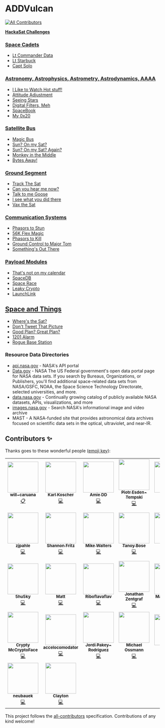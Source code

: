 # ADDVulcan
<!-- ALL-CONTRIBUTORS-BADGE:START - Do not remove or modify this section -->
[![All Contributors](https://img.shields.io/badge/all_contributors-30-orange.svg?style=flat-square)](#contributors-)
<!-- ALL-CONTRIBUTORS-BADGE:END -->
[**HackaSat Challenges**](https://www.hackasat.com/)

### [Space Cadets](https://github.com/AmieDD/ADDVulcan/tree/master/Space%20Cadets)

- [Lt Commander Data](https://github.com/AmieDD/ADDVulcan/tree/master/Space%20Cadets/LT%20Commander%20Data)
- [Lt Starbuck](https://github.com/AmieDD/ADDVulcan/tree/master/Space%20Cadets/LT%20Starbuck)
- [Capt Solo](https://github.com/AmieDD/ADDVulcan/tree/master/Space%20Cadets/Capt%20Solo) 

### [Astronomy, Astrophysics, Astrometry, Astrodynamics, AAAA](https://github.com/AmieDD/ADDVulcan/tree/master/Astronomy%20Astrophysics%20Astrometry%20Astrodynamics%20AAAA)

- [I Like to Watch Hot stuff!](https://github.com/AmieDD/ADDVulcan/tree/master/Astronomy%20Astrophysics%20Astrometry%20Astrodynamics%20AAAA/I%20Like%20to%20Watch)
- [Attitude Adjustment](https://github.com/AmieDD/ADDVulcan/tree/master/Astronomy%20Astrophysics%20Astrometry%20Astrodynamics%20AAAA/Attitude%20Adjustment)
- [Seeing Stars](https://github.com/AmieDD/ADDVulcan/tree/master/Astronomy%20Astrophysics%20Astrometry%20Astrodynamics%20AAAA/Seeing%20Stars)
- [Digital Filters, Meh](https://github.com/AmieDD/ADDVulcan/tree/master/Astronomy%20Astrophysics%20Astrometry%20Astrodynamics%20AAAA/Digital%20Filters%2C%20Me)
- [SpaceBook](https://github.com/AmieDD/ADDVulcan/tree/master/Astronomy%20Astrophysics%20Astrometry%20Astrodynamics%20AAAA/SpaceBook)
- [My 0x20](https://github.com/AmieDD/ADDVulcan/tree/master/Astronomy%20Astrophysics%20Astrometry%20Astrodynamics%20AAAA/My%200x20)

### [Satellite Bus](https://github.com/AmieDD/ADDVulcan/tree/master/Satellite%20Bus)

- [Magic Bus](https://github.com/AmieDD/ADDVulcan/tree/master/Satellite%20Bus/Magic%20Bus)
- [Sun? On my Sat?](https://github.com/AmieDD/ADDVulcan/tree/master/Satellite%20Bus/Sun%3F%20On%20my%20Sat%3F)
- [Sun? On my Sat? Again?](https://github.com/AmieDD/ADDVulcan/tree/master/Satellite%20Bus/Sun%3F%20On%20my%20Sat%3F%20Again%3F)
- [Monkey in the Middle](https://github.com/AmieDD/ADDVulcan/tree/master/Satellite%20Bus/Monkey%20in%20the%20Middle)
- [Bytes Away!](https://github.com/AmieDD/ADDVulcan/tree/master/Satellite%20Bus/Bytes%20Away!)

### [Ground Segment](https://github.com/AmieDD/ADDVulcan/tree/master/Groud%20Segment)

- [Track The Sat](https://github.com/AmieDD/ADDVulcan/tree/master/Groud%20Segment/Track%20the%20sat)
- [Can you hear me now?](https://github.com/AmieDD/ADDVulcan/tree/master/Groud%20Segment/Can%20you%20hear%20me%20now)
- [Talk to me Goose](https://github.com/AmieDD/ADDVulcan/tree/master/Groud%20Segment/Talk%20to%20me%20Goose)
- [I see what you did there](https://github.com/AmieDD/ADDVulcan/tree/master/Groud%20Segment/I%20see%20what%20you%20did%20there)
- [Vax the Sat](https://github.com/AmieDD/ADDVulcan/tree/master/Groud%20Segment/Vax%20the%20Sat)

### [Communication Systems](https://github.com/AmieDD/ADDVulcan/tree/master/Communication%20Systems)

- [Phasors to Stun](https://github.com/AmieDD/ADDVulcan/tree/master/Communication%20Systems/Phasors%20to%20Stun)
- [56K Flex Magic](https://github.com/AmieDD/ADDVulcan/tree/master/Communication%20Systems/56K%20Flex%20Magic)
- [Phasors to Kill](https://github.com/AmieDD/ADDVulcan/tree/master/Communication%20Systems/Phasors%20to%20Kill)
- [Ground Control to Major Tom](https://github.com/AmieDD/ADDVulcan/tree/master/Communication%20Systems/Ground%20Control%20to%20Major%20Tom)
- [Something's Out There](https://github.com/AmieDD/ADDVulcan/tree/master/Communication%20Systems/Something's%20Out%20There)

### [Payload Modules](https://github.com/AmieDD/ADDVulcan/tree/master/Payload%20Modules)

- [That's not on my calendar]()
- [SpaceDB](https://github.com/AmieDD/ADDVulcan/tree/master/Payload%20Modules/SpaceDB)
- [Space Race](https://github.com/AmieDD/ADDVulcan/tree/master/Payload%20Modules/Space%20Race)
- [Leaky Crypto](https://github.com/AmieDD/ADDVulcan/tree/master/Payload%20Modules/Leaky%20Crypto)
- [LaunchLink](https://github.com/AmieDD/ADDVulcan/tree/master/Payload%20Modules/Launch%20Link)

## [Space and Things](https://github.com/AmieDD/ADDVulcan/tree/master/Space%20and%20Things)

- [Where's the Sat?](https://github.com/AmieDD/ADDVulcan/tree/master/Space%20and%20Things/Wheres%20the%20sat)
- [Don't Tweet That Picture](https://github.com/AmieDD/ADDVulcan/tree/master/Space%20and%20Things/Dont%20Tweet%20That%20Picture)
- [Good Plan? Great Plan?](https://github.com/AmieDD/ADDVulcan/tree/master/Space%20and%20Things/Good%20Plan%3F%20Great%20Plan%3F)
- [1201 Alarm](https://github.com/AmieDD/ADDVulcan/tree/master/Space%20and%20Things/1201%20Alarm)
- [Rogue Base Station](https://github.com/AmieDD/ADDVulcan/tree/master/Space%20and%20Things/Rogue%20Base%20Station)

### Resource Data Directories
- [api.nasa.gov](https://api.nasa.gov) - NASA's API portal
- [Data.gov](https://Data.gov) - NASA The US Federal government's open data portal page for NASA data sets. If you search by Bureaus, Organizations, or Publishers, you'll find additional space-related data sets from NASA/GSFC, NOAA, the Space Science Technology Directorate, selected universities, and more.
- [data.nasa.gov](https://data.nasa.gov) - Continually growing catalog of publicly available NASA datasets, APIs, visualizations, and more
- [images.nasa.gov](https://images.nasa.gov) - Search NASA's informational image and video archive
- MAST - A NASA-funded site that provides astronomical data archives focused on scientific data sets in the optical, ultraviolet, and near-IR.

## Contributors ✨

Thanks goes to these wonderful people ([emoji key](https://allcontributors.org/docs/en/emoji-key)):

<!-- ALL-CONTRIBUTORS-LIST:START - Do not remove or modify this section -->
<!-- prettier-ignore-start -->
<!-- markdownlint-disable -->
<table>
  <tr>
    <td align="center"><a href="https://github.com/will-caruana"><img src="https://avatars2.githubusercontent.com/u/20567604?v=4" width="100px;" alt=""/><br /><sub><b>will-caruana</b></sub></a><br /><a href="#eventOrganizing-will-caruana" title="Event Organizing">📋</a></td>
    <td align="center"><a href="https://homes.cs.washington.edu/~supersat/"><img src="https://avatars3.githubusercontent.com/u/1396229?v=4" width="100px;" alt=""/><br /><sub><b>Karl Koscher</b></sub></a><br /><a href="https://github.com/AmieDD/ADDVulcan/commits?author=supersat" title="Code">💻</a></td>
    <td align="center"><a href="http://www.amiedd.com"><img src="https://avatars3.githubusercontent.com/u/7669428?v=4" width="100px;" alt=""/><br /><sub><b>Amie DD</b></sub></a><br /><a href="https://github.com/AmieDD/ADDVulcan/commits?author=AmieDD" title="Code">💻</a></td>
    <td align="center"><a href="http://1bitsquared.com"><img src="https://avatars3.githubusercontent.com/u/17334?v=4" width="100px;" alt=""/><br /><sub><b>Piotr Esden-Tempski</b></sub></a><br /><a href="https://github.com/AmieDD/ADDVulcan/commits?author=esden" title="Code">💻</a></td>
    <td align="center"><a href="http://alvarop.com"><img src="https://avatars2.githubusercontent.com/u/744129?v=4" width="100px;" alt=""/><br /><sub><b>Alvaro</b></sub></a><br /><a href="https://github.com/AmieDD/ADDVulcan/commits?author=alvarop" title="Code">💻</a></td>
    <td align="center"><a href="https://twitter.com/shipcod3"><img src="https://avatars0.githubusercontent.com/u/3483615?v=4" width="100px;" alt=""/><br /><sub><b>Jay Turla</b></sub></a><br /><a href="https://github.com/AmieDD/ADDVulcan/commits?author=shipcod3" title="Code">💻</a></td>
    <td align="center"><a href="https://github.com/schneider42"><img src="https://avatars0.githubusercontent.com/u/452051?v=4" width="100px;" alt=""/><br /><sub><b>schneider42</b></sub></a><br /><a href="https://github.com/AmieDD/ADDVulcan/commits?author=schneider42" title="Code">💻</a></td>
  </tr>
  <tr>
    <td align="center"><a href="https://github.com/zjpahle"><img src="https://avatars2.githubusercontent.com/u/5356102?v=4" width="100px;" alt=""/><br /><sub><b>zjpahle</b></sub></a><br /><a href="https://github.com/AmieDD/ADDVulcan/commits?author=zjpahle" title="Code">💻</a></td>
    <td align="center"><a href="https://github.com/shannonfritz"><img src="https://avatars3.githubusercontent.com/u/10999809?v=4" width="100px;" alt=""/><br /><sub><b>Shannon Fritz</b></sub></a><br /><a href="https://github.com/AmieDD/ADDVulcan/commits?author=shannonfritz" title="Code">💻</a></td>
    <td align="center"><a href="https://assortedhackery.com"><img src="https://avatars3.githubusercontent.com/u/578095?v=4" width="100px;" alt=""/><br /><sub><b>Mike Walters</b></sub></a><br /><a href="https://github.com/AmieDD/ADDVulcan/commits?author=miek" title="Code">💻</a></td>
    <td align="center"><a href="https://github.com/n0tty"><img src="https://avatars1.githubusercontent.com/u/3372955?v=4" width="100px;" alt=""/><br /><sub><b>Tanoy Bose</b></sub></a><br /><a href="https://github.com/AmieDD/ADDVulcan/commits?author=n0tty" title="Code">💻</a></td>
    <td align="center"><a href="https://twitter.com/ninjabunny9000"><img src="https://avatars0.githubusercontent.com/u/7820414?v=4" width="100px;" alt=""/><br /><sub><b>Bun</b></sub></a><br /><a href="https://github.com/AmieDD/ADDVulcan/commits?author=NinjaBunny9000" title="Code">💻</a></td>
    <td align="center"><a href="https://ethicalhackers.club"><img src="https://avatars0.githubusercontent.com/u/44928938?v=4" width="100px;" alt=""/><br /><sub><b>Ameer Pornillos</b></sub></a><br /><a href="https://github.com/AmieDD/ADDVulcan/commits?author=ameerpornillos" title="Code">💻</a></td>
    <td align="center"><a href="https://github.com/cameronbosnic"><img src="https://avatars1.githubusercontent.com/u/23346124?v=4" width="100px;" alt=""/><br /><sub><b>cameronbosnic</b></sub></a><br /><a href="https://github.com/AmieDD/ADDVulcan/commits?author=cameronbosnic" title="Code">💻</a></td>
  </tr>
  <tr>
    <td align="center"><a href="https://github.com/5hu5ky"><img src="https://avatars2.githubusercontent.com/u/12157362?v=4" width="100px;" alt=""/><br /><sub><b>5hu5ky</b></sub></a><br /><a href="https://github.com/AmieDD/ADDVulcan/commits?author=5hu5ky" title="Code">💻</a></td>
    <td align="center"><a href="https://github.com/rootkow"><img src="https://avatars3.githubusercontent.com/u/22761524?v=4" width="100px;" alt=""/><br /><sub><b>Matt</b></sub></a><br /><a href="https://github.com/AmieDD/ADDVulcan/commits?author=rootkow" title="Code">💻</a></td>
    <td align="center"><a href="https://github.com/Riboflavaflav"><img src="https://avatars0.githubusercontent.com/u/12163534?v=4" width="100px;" alt=""/><br /><sub><b>Riboflavaflav</b></sub></a><br /><a href="https://github.com/AmieDD/ADDVulcan/commits?author=Riboflavaflav" title="Code">💻</a></td>
    <td align="center"><a href="https://github.com/kandi3kan3"><img src="https://avatars1.githubusercontent.com/u/65865083?v=4" width="100px;" alt=""/><br /><sub><b>Jonathan Zentgraf</b></sub></a><br /><a href="https://github.com/AmieDD/ADDVulcan/commits?author=kandi3kan3" title="Code">💻</a></td>
    <td align="center"><a href="https://github.com/murrayma"><img src="https://avatars3.githubusercontent.com/u/3729536?v=4" width="100px;" alt=""/><br /><sub><b>Martin Murray</b></sub></a><br /><a href="https://github.com/AmieDD/ADDVulcan/commits?author=murrayma" title="Code">💻</a></td>
    <td align="center"><a href="http://www.sharebrained.com/"><img src="https://avatars0.githubusercontent.com/u/778248?v=4" width="100px;" alt=""/><br /><sub><b>Jared Boone</b></sub></a><br /><a href="https://github.com/AmieDD/ADDVulcan/commits?author=jboone" title="Code">💻</a></td>
    <td align="center"><a href="https://github.com/LennertW"><img src="https://avatars2.githubusercontent.com/u/4999638?v=4" width="100px;" alt=""/><br /><sub><b>LennertW</b></sub></a><br /><a href="https://github.com/AmieDD/ADDVulcan/commits?author=LennertW" title="Code">💻</a></td>
  </tr>
  <tr>
    <td align="center"><a href="https://github.com/McCryptoFace"><img src="https://avatars2.githubusercontent.com/u/19789706?v=4" width="100px;" alt=""/><br /><sub><b>Crypty McCryptoFace</b></sub></a><br /><a href="https://github.com/AmieDD/ADDVulcan/commits?author=McCryptoFace" title="Code">💻</a></td>
    <td align="center"><a href="https://github.com/accelocomodator"><img src="https://avatars2.githubusercontent.com/u/66049411?v=4" width="100px;" alt=""/><br /><sub><b>accelocomodator</b></sub></a><br /><a href="https://github.com/AmieDD/ADDVulcan/commits?author=accelocomodator" title="Code">💻</a></td>
    <td align="center"><a href="https://gitlab.com/0xdec"><img src="https://avatars1.githubusercontent.com/u/3586264?v=4" width="100px;" alt=""/><br /><sub><b>Jordi Pakey-Rodriguez</b></sub></a><br /><a href="https://github.com/AmieDD/ADDVulcan/commits?author=0xdec" title="Code">💻</a></td>
    <td align="center"><a href="http://greatscottgadgets.com/"><img src="https://avatars2.githubusercontent.com/u/1195107?v=4" width="100px;" alt=""/><br /><sub><b>Michael Ossmann</b></sub></a><br /><a href="https://github.com/AmieDD/ADDVulcan/commits?author=mossmann" title="Code">💻</a></td>
    <td align="center"><a href="http://straithe.com"><img src="https://avatars3.githubusercontent.com/u/5331861?v=4" width="100px;" alt=""/><br /><sub><b>Straithe</b></sub></a><br /><a href="https://github.com/AmieDD/ADDVulcan/commits?author=straithe" title="Code">💻</a></td>
    <td align="center"><a href="http://blogmal.42.org"><img src="https://avatars1.githubusercontent.com/u/464856?v=4" width="100px;" alt=""/><br /><sub><b>Sec</b></sub></a><br /><a href="https://github.com/AmieDD/ADDVulcan/commits?author=Sec42" title="Code">💻</a></td>
    <td align="center"><a href="https://github.com/gregdavill"><img src="https://avatars2.githubusercontent.com/u/344310?v=4" width="100px;" alt=""/><br /><sub><b>Gregory Davill</b></sub></a><br /><a href="https://github.com/AmieDD/ADDVulcan/commits?author=gregdavill" title="Code">💻</a></td>
  </tr>
  <tr>
    <td align="center"><a href="https://github.com/neubauek"><img src="https://avatars3.githubusercontent.com/u/362363?v=4" width="100px;" alt=""/><br /><sub><b>neubauek</b></sub></a><br /><a href="https://github.com/AmieDD/ADDVulcan/commits?author=neubauek" title="Code">💻</a></td>
    <td align="center"><a href="https://github.com/Rotbot9k"><img src="https://avatars3.githubusercontent.com/u/353663?v=4" width="100px;" alt=""/><br /><sub><b>Clayton </b></sub></a><br /><a href="https://github.com/AmieDD/ADDVulcan/commits?author=Rotbot9k" title="Code">💻</a></td>
  </tr>
</table>

<!-- markdownlint-enable -->
<!-- prettier-ignore-end -->
<!-- ALL-CONTRIBUTORS-LIST:END -->

This project follows the [all-contributors](https://github.com/all-contributors/all-contributors) specification. Contributions of any kind welcome!
